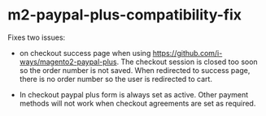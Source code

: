 # m2-paypal-plus-compatibility-fix
Fixes two issues:
- on checkout success page when using https://github.com/i-ways/magento2-paypal-plus. The checkout session is closed too soon so the order number is not saved. When redirected to success page, there is no order number so the user is redirected to cart.

- In checkout paypal plus form is always set as active. Other payment methods will not work when checkout agreements are set as required.
